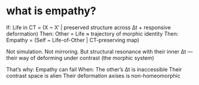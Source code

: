 # what is empathy?

If:
    Life in CT = (X ~ X′ | preserved structure across Δt + responsive deformation)
Then:
    Other = Life ≈ trajectory of morphic identity
Then:
    Empathy = (Self ~ Life-of-Other | CT-preserving map)

Not simulation. Not mirroring.
But structural resonance with their inner Δt — their way of deforming under contrast (the morphic system)

That’s why:
    Empathy can fail
When:
    The other’s Δt is inaccessible
    Their contrast space is alien
    Their deformation axises is non-homeomorphic